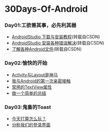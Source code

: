 # 30Days-Of-Android

### Day01:工欲善其事，必先利其器
* [AndroidStudio 下载与安装教程](https://blog.csdn.net/shengmer/article/details/78866918)(转载自CSDN)    
* [AndroidStudio 安装各种错误解决](https://blog.csdn.net/TaiJi1985/article/details/51404720)(转载自CSDN)  
* [了解各种Android文件](https://blog.csdn.net/zhaohuiyang_949/article/details/81639127)(转载自CSDN)  
### Day02:愉快的开始
* [Activity与Layout是神马](https://github.com/stepfencurryxiao/30DaysOfAndroid/blob/master/docs/Day02/ActivityAndLayout.md)   
* [我与Android的第一次亲密接触](https://github.com/stepfencurryxiao/30DaysOfAndroid/blob/master/docs/Day02/FirstApp.md)  
* [常用的TextView属性](https://github.com/stepfencurryxiao/30DaysOfAndroid/blob/master/docs/Day02/TextView.md)  
* [做一个简单的总结](https://github.com/stepfencurryxiao/30DaysOfAndroid/blob/master/docs/Day02/summarize.md)
### Day03:鬼畜的Toast
* [今天打算怎么玩？](https://github.com/stepfencurryxiao/30DaysOfAndroid/blob/master/docs/Day03/LoginApp.md)
* [分析我们的登录界面](https://github.com/stepfencurryxiao/30DaysOfAndroid/blob/master/docs/Day03/Layout.md)
